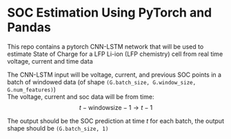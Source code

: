 # SOC Estimation Using PyTorch and Pandas

This repo contains a pytorch CNN-LSTM network that will be used to estimate State of Charge for a LFP Li-ion (LFP chemistry) cell from real time voltage, current and time data

The CNN-LSTM input will be voltage, current, and previous SOC points in a batch of windowed data (of shape ```(G.batch_size, G.window_size, G.num_features)```) <br>
The voltage, current and soc data will be from time: $$t - \text{windowsize} - 1 \rightarrow t - 1$$

The output should be the SOC prediction at time $t$ for each batch, the output shape should be ```(G.batch_size, 1)```
